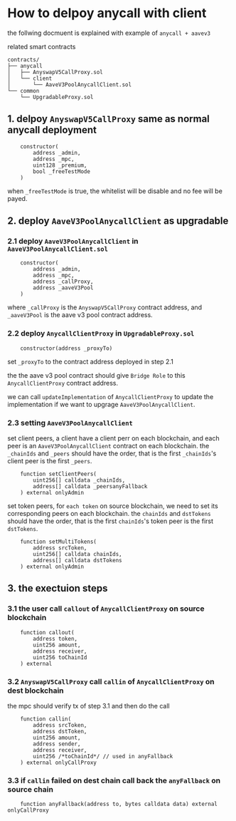# How to delpoy anycall with client

the follwing docmuent is explained with example of `anycall + aavev3`

related smart contracts

```text
contracts/
├── anycall
│   ├── AnyswapV5CallProxy.sol
│   └── client
│       └── AaveV3PoolAnycallClient.sol
└── common
    └── UpgradableProxy.sol
```

## 1. delpoy `AnyswapV5CallProxy` same as normal anycall deployment

```text
    constructor(
        address _admin,
        address _mpc,
        uint128 _premium,
        bool _freeTestMode
    )
```

when `_freeTestMode` is true, the whitelist will be disable and no fee will be payed.


## 2. deploy `AaveV3PoolAnycallClient` as upgradable

### 2.1 deploy `AaveV3PoolAnycallClient` in `AaveV3PoolAnycallClient.sol`

```text
    constructor(
        address _admin,
        address _mpc,
        address _callProxy,
        address _aaveV3Pool
    )
```

where `_callProxy` is the `AnyswapV5CallProxy` contract address,
and `_aaveV3Pool` is the aave v3 pool contract address.

### 2.2 deploy `AnycallClientProxy` in `UpgradableProxy.sol`

```text
    constructor(address _proxyTo)
```

set `_proxyTo` to the contract address deployed in step 2.1

the the aave v3 pool contract should give `Bridge Role`
to this `AnycallClientProxy` contract address.

we can call `updateImplementation` of `AnycallClientProxy` to
update the implementation if we want to upgrage `AaveV3PoolAnycallClient`.

### 2.3 setting `AaveV3PoolAnycallClient`

set client peers, a client have a client perr on each blockchain,
and each peer is an `AaveV3PoolAnycallClient` contract on each blockchain.
the `_chainIds` and `_peers` should have the order, that is the first `_chainIds`'s client peer is the first `_peers`.

```text
    function setClientPeers(
        uint256[] calldata _chainIds,
        address[] calldata _peersanyFallback
    ) external onlyAdmin
```

set token peers, for `each token` on source blockchain, we need to set its corresponding peers on each blockchain.
the `chainIds` and `dstTokens` should have the order, that is the first `chainIds`'s token peer is the first `dstTokens`.

```text
    function setMultiTokens(
        address srcToken,
        uint256[] calldata chainIds,
        address[] calldata dstTokens
    ) external onlyAdmin
```

## 3. the exectuion steps

### 3.1 the user call `callout` of `AnycallClientProxy` on source blockchain

```text
    function callout(
        address token,
        uint256 amount,
        address receiver,
        uint256 toChainId
    ) external
```

### 3.2 `AnyswapV5CallProxy` call `callin` of `AnycallClientProxy` on dest blockchain

the mpc should verify tx of step 3.1 and then do the call

```text
    function callin(
        address srcToken,
        address dstToken,
        uint256 amount,
        address sender,
        address receiver,
        uint256 /*toChainId*/ // used in anyFallback
    ) external onlyCallProxy
```

### 3.3 if `callin` failed on dest chain call back the `anyFallback` on source chain

```text
    function anyFallback(address to, bytes calldata data) external onlyCallProxy
```
